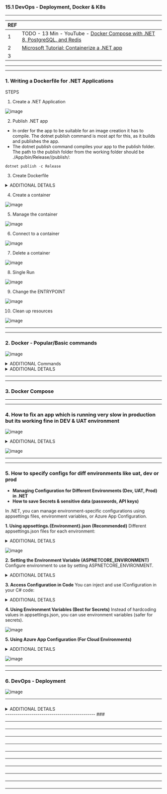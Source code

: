 
### 15.1 DevOps - Deployment, Docker & K8s

---------------------------------------------
| REF | |
| - | - |
| 1 | TODO - 13 Min - YouTube - [Docker Compose with .NET 8, PostgreSQL, and Redis](https://www.youtube.com/watch?v=WQFx2m5Ub9M&t=430s) |
| 2 | [Microsoft Tutorial: Containerize a .NET app](https://learn.microsoft.com/en-us/dotnet/core/docker/build-container?tabs=windows&pivots=dotnet-9-0) |
| 3 | |
---------------------------------------------
---------------------------------------------
### 1. Writing a Dockerfile for .NET Applications

STEPS
1. Create a .NET Application

![image](https://github.com/user-attachments/assets/06599053-91e0-4610-b418-976ab12bda4c)
  
2. Publish .NET app

* In order for the app to be suitable for an image creation it has to compile. The dotnet publish command is most apt for this, as it builds and publishes the app.
* The dotnet publish command compiles your app to the publish folder. The path to the publish folder from the working folder should be ./App/bin/Release/<TFM>/publish/:

```cs
dotnet publish -c Release
```

3. Create Dockerfile

<details>
  <summary>ADDITIONAL DETAILS </summary>  

![image](https://github.com/user-attachments/assets/b543e67d-2b8c-4c0a-910a-5727a93a22de)

![image](https://github.com/user-attachments/assets/dffa3457-71b1-48f1-8859-d04b1b1535ca)

![image](https://github.com/user-attachments/assets/8901746d-38ca-4877-bf12-2eb009e06b31)

![image](https://github.com/user-attachments/assets/c2d60c28-1b66-4cc7-a260-191cf973f210)

</details>

4. Create a container

![image](https://github.com/user-attachments/assets/ab28f668-c930-4247-a295-f27e7297cf15)

5. Manage the container

![image](https://github.com/user-attachments/assets/457a8646-9d3d-4644-bf0d-ae3796642655)

6. Connect to a container

![image](https://github.com/user-attachments/assets/7039e78f-fb2d-416e-a593-dd91749a2da9)

7. Delete a container

![image](https://github.com/user-attachments/assets/08e6ec76-5a8c-44b8-974b-00a019765d19)

8. Single Run

![image](https://github.com/user-attachments/assets/8aeb6e48-3f86-45a5-baba-04c8163be38f)

9. Change the ENTRYPOINT

![image](https://github.com/user-attachments/assets/c5f41120-9c9a-45f3-be34-158f239aad69)

10. Clean up resources

![image](https://github.com/user-attachments/assets/4c94c399-2a6d-416f-8038-c591a3cf00f2)

---------------------------------------------
---------------------------------------------
### 2. Docker - Popular/Basic commands
![image](https://github.com/user-attachments/assets/d381e491-5545-465e-9e86-a8d58f0ea8cd)


<details>
  <summary>ADDITIONAL Commands </summary>  

![image](https://github.com/user-attachments/assets/e4e5a658-8344-447d-b79b-69d70d900822)

![image](https://github.com/user-attachments/assets/96b5f6f3-9217-4f1d-9eba-c97412919983)

![image](https://github.com/user-attachments/assets/dcb570e2-fb9a-4d16-aedb-8fccd85f59f5)

![image](https://github.com/user-attachments/assets/adb40089-7349-4a8d-b8c2-69b7003d7fd9)

</details>

<details>
  <summary>ADDITIONAL DETAILS </summary>  
   
      REF => https://learn.microsoft.com/en-us/dotnet/core/docker/build-container?tabs=windows&pivots=dotnet-9-0
      | REF | |
      | - | - |
      | 1 | docker build |
      | 2 | docker run |
      | 3 | docker ps |
      | 4 | docker stop |
      | 5 | docker rm |
      | 6 | docker rmi |
      | 7 | docker image |
</details>



---------------------------------------------
---------------------------------------------
### 3. Docker Compose

---------------------------------------------
---------------------------------------------
### 4. How to fix an app which is running very slow in production but its working fine in DEV & UAT environment

![image](https://github.com/user-attachments/assets/9e3d8223-d03c-442a-9b2a-9e0421d1925f)

<details>
  <summary>ADDITIONAL DETAILS </summary>  

![image](https://github.com/user-attachments/assets/4d0cb2a5-6af5-48a1-b99a-f882b55c1b9c)

![image](https://github.com/user-attachments/assets/1c9585d6-b0cd-44d3-9322-59b7a67b2dba)

![image](https://github.com/user-attachments/assets/f90e633e-ea83-4a88-a220-c36cd8f27cc4)

![image](https://github.com/user-attachments/assets/87dc5c96-4d6d-4f9b-b59e-77b6459e4354)

</details>

![image](https://github.com/user-attachments/assets/69b21a41-b88b-4a38-b405-3977b3ad2596)

---------------------------------------------
---------------------------------------------
### 5. How to specify configs for diff environments like uat, dev or prod

*  **Managing Configuration for Different Environments (Dev, UAT, Prod) in .NET**
*  **How to save Secrets & sensitive data (passwords, API keys)**

In .NET, you can manage environment-specific configurations using appsettings files, environment variables, or Azure App Configuration.

**1. Using appsettings.{Environment}.json (Recommended)**
  Different appsettings.json files for each environment:
  
<details>
  <summary>ADDITIONAL DETAILS </summary>  

![image](https://github.com/user-attachments/assets/38436105-69c3-47ac-8532-988a06512d7f)
![image](https://github.com/user-attachments/assets/b1d64940-a929-48ec-9867-2b83b6f23e7f)
  
</details>

![image](https://github.com/user-attachments/assets/5c0fbb62-23c5-4c2f-8d41-8449ccf1be4e)

**2. Setting the Environment Variable (ASPNETCORE_ENVIRONMENT)**
  Configure environment to use by setting ASPNETCORE_ENVIRONMENT.

<details>
  <summary>ADDITIONAL DETAILS </summary>  

![image](https://github.com/user-attachments/assets/5deb5f98-6061-4be5-b856-4e997ca31be7)

</details>

**3. Access Configuration in Code**
  You can inject and use IConfiguration in your C# code:
  
  <details>
  <summary>ADDITIONAL DETAILS </summary>  

![image](https://github.com/user-attachments/assets/316fd11a-bf9d-4d44-b14f-37ba35772795)

</details>

**4. Using Environment Variables (Best for Secrets)**
  Instead of hardcoding values in appsettings.json, you can use environment variables (safer for secrets).
  
![image](https://github.com/user-attachments/assets/67410ae4-250d-4a75-8829-7ffa172686b8)

**5. Using Azure App Configuration (For Cloud Environments)**

<details>
  <summary>ADDITIONAL DETAILS </summary>  
![image](https://github.com/user-attachments/assets/6b4a8236-f64c-4c38-8785-37cda8d12fdb)

</details>

![image](https://github.com/user-attachments/assets/276aa7e1-3665-486d-95e8-2c695e834a82)

------------------------------------------------------
---------------------------------------------
### 6. DevOps - Deployment
![image](https://github.com/user-attachments/assets/4f7b1b05-dd90-43f9-bd60-16a3a40ebfe7)

---------------------------------------------
### 
<details>
  <summary>ADDITIONAL DETAILS </summary>  
</details>
---------------------------------------------
### 

---------------------------------------------
### 

---------------------------------------------
### 

---------------------------------------------
### 

---------------------------------------------
### 

---------------------------------------------
### 

---------------------------------------------
### 

---------------------------------------------
### 

---------------------------------------------
### 

---------------------------------------------
### 

---------------------------------------------
